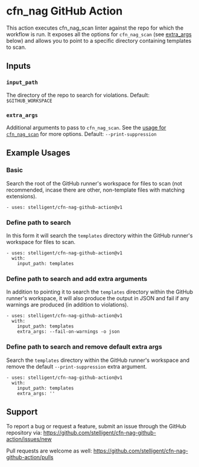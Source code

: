 # cfn_nag GitHub Action

This action executes cfn_nag_scan linter against the repo for which the workflow is run.  It exposes all the options for `cfn_nag_scan` (see [extra_args](https://github.com/stelligent/cfn-nag-github-action#extra_args) below) and allows you to point to a specific directory containing templates to scan.

## Inputs

### `input_path`

The directory of the repo to search for violations. Default: `$GITHUB_WORKSPACE`

### `extra_args`

Additional arguments to pass to `cfn_nag_scan`. See the [usage for `cfn_nag_scan`](https://github.com/stelligent/cfn_nag#usage) for more options. Default: `--print-suppression`

## Example Usages

### Basic

Search the root of the GitHub runner's workspace for files to scan (not recommended, incase there are other, non-template files with matching extensions).

```
- uses: stelligent/cfn-nag-github-action@v1
```

### Define path to search

In this form it will search the `templates` directory within the GitHub runner's workspace for files to scan.

```
- uses: stelligent/cfn-nag-github-action@v1
  with:
    input_path: templates
```

### Define path to search and add extra arguments

In addition to pointing it to search the `templates` directory within the GitHub runner's workspace, it will also produce the output in JSON and fail if any warnings are produced (in addition to violations).

```
- uses: stelligent/cfn-nag-github-action@v1
  with:
    input_path: templates
    extra_args: --fail-on-warnings -o json
```

### Define path to search and remove default extra args

Search the `templates` directory within the GitHub runner's workspace and remove the default `--print-suppression` extra argument.

```
- uses: stelligent/cfn-nag-github-action@v1
  with:
    input_path: templates
    extra_args: ''
```

## Support

To report a bug or request a feature, submit an issue through the GitHub repository via: https://github.com/stelligent/cfn-nag-github-action/issues/new

Pull requests are welcome as well: https://github.com/stelligent/cfn-nag-github-action/pulls